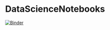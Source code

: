 # DataScienceNotebooks

[![Binder](https://mybinder.org/badge_logo.svg)](https://mybinder.org/v2/gh/slankas/DataScienceNotebooks/master)

